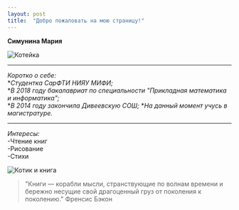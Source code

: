 ```yaml
---
layout: post
title:  "Добро пожаловать на мою страницу!"
--- 
```

**Симунина Мария**  

![](http://www.1zoom.me/big2/881/254231-Sepik.jpg "Котейка")
****
_Коротко о себе:_  
**Студентка СарФТИ НИЯУ МИФИ;*  
**В 2018 году бакалавриат по специальности "Прикладная математика и информатика";*  
**В 2014 году закончила Дивеевскую СОШ;* 
**На данный момент учусь в магистратуре.*
****
_Интересы:_  
-Чтение книг  
-Рисование  
-Стихи  

![](https://i.pinimg.com/originals/4d/f6/1b/4df61b89ef51c17ab4f5d3ee2bc55313.jpg "Котик и книга")


>"Книги — корабли мысли, странствующие по волнам времени и бережно несущие свой драгоценный груз от поколения к поколению."
Френсис Бэкон




